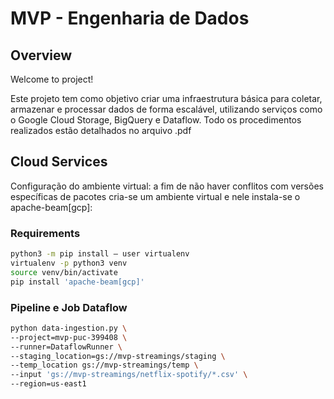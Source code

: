 # MVP - Engenharia de Dados


## Overview

Welcome to project! 

Este projeto tem como objetivo criar uma infraestrutura básica para coletar, armazenar e processar dados de forma escalável, utilizando serviços como o Google Cloud Storage, BigQuery e Dataflow.  Todo os procedimentos realizados estão detalhados no arquivo .pdf 

## Cloud Services

Configuração do ambiente virtual: a fim de não haver conflitos com versões específicas de pacotes cria-se um ambiente virtual e nele instala-se o apache-beam[gcp]:

### Requirements
```sh
python3 -m pip install — user virtualenv
virtualenv -p python3 venv
source venv/bin/activate
pip install 'apache-beam[gcp]'
```

###  Pipeline e Job Dataflow
```sh
python data-ingestion.py \
--project=mvp-puc-399408 \
--runner=DataflowRunner \
--staging_location=gs://mvp-streamings/staging \
--temp_location gs://mvp-streamings/temp \
--input 'gs://mvp-streamings/netflix-spotify/*.csv' \
--region=us-east1
```

